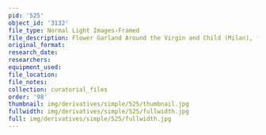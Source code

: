 ```yaml
---
pid: '525'
object_id: '3132'
file_type: Normal Light Images›Framed
file_description: Flower Garland Around the Virgin and Child (Milan), framed
original_format:
research_date:
researchers:
equipment_used:
file_location:
file_notes:
collection: curatorial_files
order: '98'
thumbnail: img/derivatives/simple/525/thumbnail.jpg
fullwidth: img/derivatives/simple/525/fullwidth.jpg
full: img/derivatives/simple/525/fullwidth.jpg
---
```

